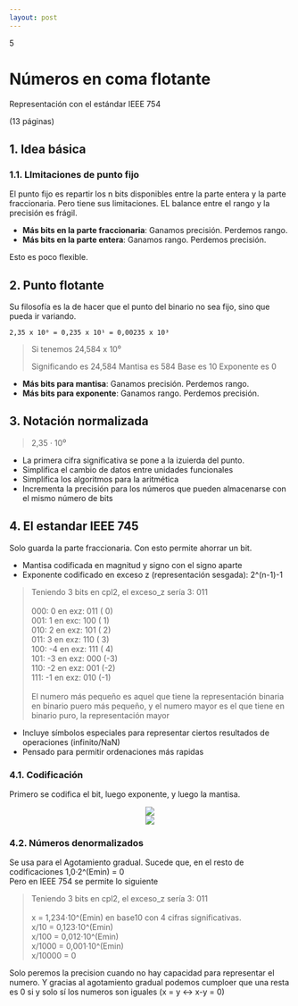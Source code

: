 ```yaml
--- 
layout: post
---
```

<div class="header">
  <div class="numbrerUnit">5</div>
  <h1>Números en coma flotante</h1>
  <subtitle>Representación con el estándar IEEE 754</subtitle>
</div>

(13 páginas)

## 1. Idea básica
### 1.1. LImitaciones de punto fijo

El punto fijo es repartir los n bits disponibles entre la parte entera y la parte fraccionaria. Pero tiene sus limitaciones. EL balance entre el rango y la precisión es frágil.
  - **Más bits en la parte fraccionaria**: Ganamos precisión. Perdemos rango.
  - **Más bits en la parte entera**: Ganamos rango. Perdemos precisión.
  
Esto es poco flexible.

## 2. Punto flotante
Su filosofía es la de hacer que el punto del binario no sea fijo, sino que pueda ir variando.

```print
2,35 x 10⁰ = 0,235 x 10¹ = 0,00235 x 10³
```

> Si tenemos 24,584 x 10⁰
>
> Significando es 24,584
> Mantisa es 584
> Base es 10
> Exponente es 0
>

  - **Más bits para mantisa**: Ganamos precisión. Perdemos rango.
  - **Más bits para exponente**: Ganamos rango. Perdemos precisión.


## 3. Notación normalizada

> 2,35 · 10⁰

  - La primera cifra significativa se pone a la izuierda del punto.
  - Simplifica el cambio de datos entre unidades funcionales
  - Simplifica los algoritmos para la aritmética
  - Incrementa la precisión para los números que pueden almacenarse con el mismo número de bits

## 4. El estandar IEEE 745

Solo guarda la parte fraccionaria. Con esto permite ahorrar un bit.

  - Mantisa codificada en magnitud y signo con el signo aparte
  - Exponente codificado en exceso z (representación sesgada): 2^(n-1)-1

<blockquote>
  Teniendo 3 bits en cpl2, el exceso_z sería 3: 011<br>
  <br>
  000:  0   en exz: 011 ( 0)<br>
  001:  1   en exc: 100 ( 1)<br>
  010:  2   en exz: 101 ( 2)<br>
  011:  3   en exz: 110 ( 3)<br>
  100: -4   en exz: 111 ( 4)<br>
  101: -3   en exz: 000 (-3)<br>
  110: -2   en exz: 001 (-2)<br>
  111: -1   en exz: 010 (-1)<br>
  <br>
  El numero más pequeño es aquel que tiene la representación binaria en binario puero más pequeño, y el numero mayor es el que tiene en binario puro, la representación mayor
</blockquote>

  - Incluye símbolos especiales para representar ciertos resultados de operaciones (infinito/NaN)
  - Pensado para permitir ordenaciones más rapidas
 
### 4.1. Codificación
Primero se codifica el bit, luego exponente, y luego la mantisa.
<center><img src="https://i.gyazo.com/528ae097e5f58fffe3f45ef5905cd082.png"></center>

<center><img src="https://i.gyazo.com/1522416746a69cf8e779ce62ff488f4c.png"></center>


### 4.2. Números denormalizados
Se usa para el Agotamiento gradual. Sucede que, en el resto de codificaciones 1,0·2^(Emin) = 0
<br>
Pero en IEEE 754 se permite lo siguiente
<blockquote>
  Teniendo 3 bits en cpl2, el exceso_z sería 3: 011<br>
  <br>
  x = 1,234·10^(Emin) en base10 con 4 cifras significativas.
  <br>
  x/10 = 0,123·10^(Emin)<br>
  x/100 = 0,012·10^(Emin)<br>
  x/1000 = 0,001·10^(Emin)<br>
  x/10000 = 0
  <br>
</blockquote>

Solo peremos la precision cuando no hay capacidad para representar el numero. Y gracias al agotamiento gradual podemos cumploer que una resta es 0 si y solo sí los numeros son iguales (x = y ↔ x-y = 0) 


<br><br>
